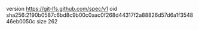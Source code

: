 version https://git-lfs.github.com/spec/v1
oid sha256:2190b0587c6bd8c9b00c0aac0f268d44317f2a88826d57d6a1f354846eb0050c
size 262
